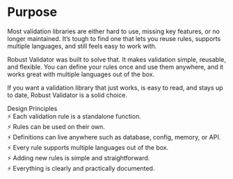 # Purpose

Most validation libraries are either hard to use, missing key features, or no longer maintained. It’s tough to find one that lets you reuse rules, supports multiple languages, and still feels easy to work with.

Robust Validator was built to solve that. It makes validation simple, reusable, and flexible. You can define your rules once and use them anywhere, and it works great with multiple languages out of the box.

If you want a validation library that just works, is easy to read, and stays up to date, Robust Validator is a solid choice.

<section class="principles">
  <div class="principles-title">Design Principles</div>
  <div class="principles-list">
    <div class="principles-list-item">⚡ Each validation rule is a standalone function.</div>
    <div class="principles-list-item">⚡ Rules can be used on their own.</div>
    <div class="principles-list-item">⚡ Definitions can live anywhere such as database, config, memory, or API.</div>
    <div class="principles-list-item">⚡ Every rule supports multiple languages out of the box.</div>
    <div class="principles-list-item">⚡ Adding new rules is simple and straightforward.</div>
    <div class="principles-list-item">⚡ Everything is clearly and practically documented.</div>
  </div>
</section>
